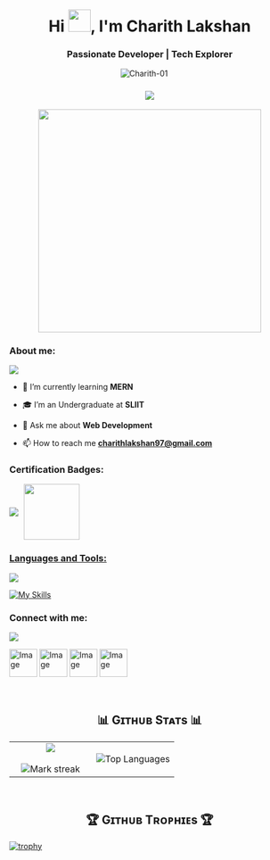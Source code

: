 <h1 align="center">Hi <img src = "https://emojis.slackmojis.com/emojis/images/1531849430/4246/blob-sunglasses.gif?1531849430" width = 40px>, I'm Charith Lakshan</h1>
<h3 align="center">Passionate Developer | Tech Explorer</h3>

<p align="center">
  <img src="https://komarev.com/ghpvc/?username=Charith-01&label=Profile%20views&color=770677&style=for-the-badge&logo=star" alt="Charith-01" style="padding-right:20px;" />
</p>

<h3 align = "center"><img src="https://readme-typing-svg.herokuapp.com?color=%23F7F7F7&size=21&center=true&vCenter=true&width=720&height=100&lines=A+Student+%F0%9F%91%A8%F0%9F%8F%BB%E2%80%8D%F0%9F%8E%93+and+a+Programming+Enthusiast+%F0%9F%91%A9%E2%80%8D%F0%9F%92%BB+from+Sri+Lanka"></h3>

<p align='center'>
<img src="https://github.com/user-attachments/assets/a4a1d3ba-750e-4ce1-ae42-a6a5096b08e5" width="400" height="400" frameBorder="0" class="giphy-embed" allowFullScreen></img></p>
</p>

<h3 align="left">About me:</h3>
<a href="https://www.youtube.com/watch?v=dQw4w9WgXcQ"><img src="https://user-images.githubusercontent.com/73097560/115834477-dbab4500-a447-11eb-908a-139a6edaec5c.gif"></a>

-  🌱 I’m currently learning <b>MERN</b>

- 🎓 I’m an Undergraduate at <b>SLIIT</b>
                                                
- 💬 Ask me about <b>Web Development</b>

- 📫 How to reach me <b>charithlakshan97@gmail.com</b>

<h3 align="left">Certification Badges:</h3>
<div style='display:flex; align-items:center; gap: 10px;'>
<a href="https://www.youtube.com/watch?v=dQw4w9WgXcQ"><img src="https://user-images.githubusercontent.com/73097560/115834477-dbab4500-a447-11eb-908a-139a6edaec5c.gif"></a>
<a href="https://api.badgr.io/public/assertions/EohJjjVSSoGH1w1-a7GaIA?identity__email=it23841086%40my.sliit.lk">
<img src="https://raw.githubusercontent.com/sanjay-kv/sanjay-kv/refs/heads/main/Assets/Postman%20White.png" width="100px" height="100px" />
</div>

<h3 align="left">Languages and Tools:</h3>
<a href="https://www.youtube.com/watch?v=dQw4w9WgXcQ"><img src="https://user-images.githubusercontent.com/73097560/115834477-dbab4500-a447-11eb-908a-139a6edaec5c.gif"></a>

[![My Skills](https://skillicons.dev/icons?i=java,js,ts,kotlin,flutter,linux,androidstudio,react,nodejs,mongodb,express,npm,postman,vite,vscode,angular,aws,bootstrap,c,cpp,css,tailwind,docker,eclipse,firebase,git,github,html,php,mysql,idea,spring,r,figma&theme=dark)](https://skillicons.dev)

<h3 align="left">Connect with me:</h3>
<a href="https://www.youtube.com/watch?v=dQw4w9WgXcQ"><img src="https://user-images.githubusercontent.com/73097560/115834477-dbab4500-a447-11eb-908a-139a6edaec5c.gif"></a>
<p align="left">
<a href="https://www.linkedin.com/in/charith-lakshan-6724b72b2/" target="blank"><img width="50" height="50" alt="Image" src="https://github.com/user-attachments/assets/db77ceb4-b10f-4c4f-bf0b-890cfebb0c99" /></a>
<a href="https://github.com/Charith-01" target="blank"><img width="50" height="50" alt="Image" src="https://github.com/user-attachments/assets/a391f66d-7f08-4c0e-96e1-ebc5ce11f96d" /></a>
<a href="https://www.instagram.com/charith__0/" target="blank"><img width="50" height="50" alt="Image" src="https://github.com/user-attachments/assets/73bfa8ae-818f-471f-bdb7-2248c52dd8fd" /></a>
<a href="charithlakshan97@gmail.com" target="blank"><img width="50" height="50" alt="Image" src="https://github.com/user-attachments/assets/a6a90d35-ca11-49b7-9257-5e208f735103" /></a>
</p>
<br>

<h2 align="center">📊 Gɪᴛʜᴜʙ Sᴛᴀᴛs 📊</h2>
<!--- stats & Trophy (start) -->
<p align="center">
  <!--- stats (start) -->
<table align="center">
<tr border="none">
<td width="50%" align="center">
  
  <img  align="center"  src="https://github-readme-stats.vercel.app/api?username=Charith-01&theme=dark&show_icons=true&count_private=true" />
  <br></br>
  <img  title="🔥 Get streak stats for your profile at git.io/streak-stats" alt="Mark streak" src="https://nirzak-streak-stats.vercel.app/?user=Charith-01&theme=dark&hide_border=false" /> 
</td>

<td width="50%" align="center">

![Top Languages](https://github-readme-stats.anuraghazra1.vercel.app/api/top-langs/?username=Charith-01&theme=dark&langs_count=10&cache_bust=1)

  
  </td>
</tr>
</table>
<!--- stats (end) -->
<br>
<h2 align="center">🏆 Gɪᴛʜᴜʙ Tʀᴏᴘʜɪᴇs 🏆</h2>

[![trophy](https://github-profile-trophy.vercel.app/?username=Charith-01&theme=dracula)](https://github.com/Charith-01/github-profile-trophy)




